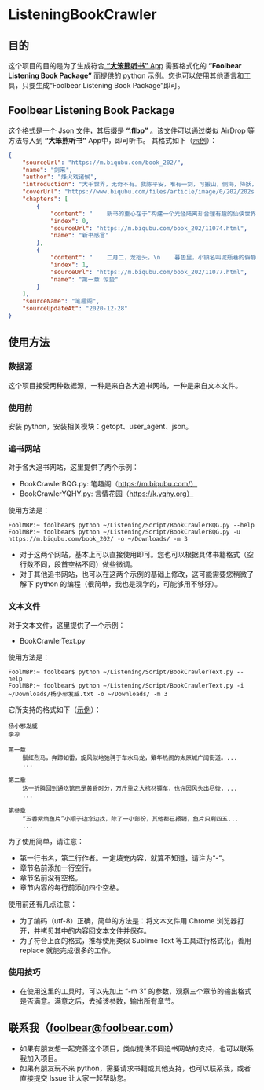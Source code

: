 # ListeningBookCrawler

## 目的
这个项目的目的是为了生成符合[ **“大笨熊听书”**  App](https://apps.apple.com/us/app/Foolistening/id1546690894) 需要格式化的 **“Foolbear Listening Book Package”** 而提供的 python 示例。您也可以使用其他语言和工具，只要生成“Foolbear Listening Book Package”即可。

## Foolbear Listening Book Package
这个格式是一个 Json 文件，其后缀是 **“.flbp”** 。该文件可以通过类似 AirDrop 等方法导入到 **“大笨熊听书”**  App中，即可听书。
其格式如下（[示例](https://github.com/foolbear/ListeningBookCrawler/blob/main/%E6%9D%A8%E5%B0%8F%E9%82%AA%E5%8F%91%E5%A8%81.flbp)）：  
```json
{
    "sourceUrl": "https://m.biqubu.com/book_202/", 
    "name": "剑来", 
    "author": "烽火戏诸侯", 
    "introduction": "大千世界，无奇不有。我陈平安，唯有一剑，可搬山，倒海，降妖，镇魔，敕神，摘星，断江，摧城，开天！", 
    "coverUrl": "https://www.biqubu.com/files/article/image/0/202/202s.jpg", 
    "chapters": [
        {
            "content": "    新书的重心在于“构建一个光怪陆离却合理有趣的仙侠世界”，...", 
            "index": 0, 
            "sourceUrl": "https://m.biqubu.com/book_202/11074.html", 
            "name": "新书感言"
        }, 
        {
            "content": "    二月二，龙抬头。\n    暮色里，小镇名叫泥瓶巷的僻静地方...", 
            "index": 1, 
            "sourceUrl": "https://m.biqubu.com/book_202/11077.html", 
            "name": "第一章 惊蛰"
        }
    ], 
    "sourceName": "笔趣阁", 
    "sourceUpdateAt": "2020-12-28"
}
```

## 使用方法
### 数据源
这个项目接受两种数据源，一种是来自各大追书网站，一种是来自文本文件。

### 使用前
安装 python，安装相关模块：getopt、user_agent、json。

### 追书网站
对于各大追书网站，这里提供了两个示例：  
* BookCrawlerBQG.py:  笔趣阁（https://m.biqubu.com/）
* BookCrawlerYQHY.py: 言情花园（https://k.yqhy.org）

使用方法是：  
```shell
FoolMBP:~ foolbear$ python ~/Listening/Script/BookCrawlerBQG.py --help
FoolMBP:~ foolbear$ python ~/Listening/Script/BookCrawlerBQG.py -u https://m.biqubu.com/book_202/ -o ~/Downloads/ -m 3
```

* 对于这两个网站，基本上可以直接使用即可。您也可以根据具体书籍格式（空行数不同，段首空格不同）做些微调。  
* 对于其他追书网站，也可以在这两个示例的基础上修改，这可能需要您稍微了解下 python 的编程（很简单，我也是现学的，可能够用不够好）。

### 文本文件
对于文本文件，这里提供了一个示例：  
* BookCrawlerText.py

使用方法是：  
```shell
FoolMBP:~ foolbear$ python ~/Listening/Script/BookCrawlerText.py --help
FoolMBP:~ foolbear$ python ~/Listening/Script/BookCrawlerText.py -i ~/Downloads/杨小邪发威.txt -o ~/Downloads/ -m 3
```

它所支持的格式如下（[示例](https://github.com/foolbear/ListeningBookCrawler/blob/main/%E6%9D%A8%E5%B0%8F%E9%82%AA%E5%8F%91%E5%A8%81.txt)）：  
```text
杨小邪发威
李凉

第一章
    鬃红烈马，奔蹄如雷，旋风似地弛骋于车水马龙，繁华热闹的太原城广阔街道。...
    ...

第二章
    这一折腾回到通吃馆已是黄昏时分，万斤重之大棺材镖车，也许因风头出尽後，...
    ...

第叁章
    “五香紫烧鱼片”小顺子边念边找，除了一小部份，其他都已报销，鱼片只剩四五...
    ...
```

为了使用简单，请注意：  
* 第一行书名，第二行作者。一定填充内容，就算不知道，请注为“-”。
* 章节名前添加一行空行。
* 章节名前没有空格。
* 章节内容的每行前添加四个空格。

使用前还有几点注意：  
* 为了编码（utf-8）正确，简单的方法是：将文本文件用 Chrome 浏览器打开，并拷贝其中的内容回文本文件并保存。
* 为了符合上面的格式，推荐使用类似 Sublime Text 等工具进行格式化，善用 replace 就能完成很多的工作。

### 使用技巧
* 在使用这里的工具时，可以先加上 “-m 3” 的参数，观察三个章节的输出格式是否满意。满意之后，去掉该参数，输出所有章节。

## 联系我（foolbear@foolbear.com）
* 如果有朋友想一起完善这个项目，类似提供不同追书网站的支持，也可以联系我加入项目。  
* 如果有朋友玩不来 python，需要请求书籍或其他支持，也可以联系我，或者直接提交 Issue 让大家一起帮助您。
